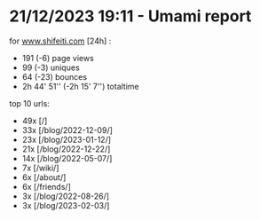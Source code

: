 # 21/12/2023 19:11 - Umami report
for www.shifeiti.com [24h] :

 - 191 (-6) page views
 - 99 (-3) uniques
 - 64 (-23) bounces
 - 2h 44' 51'' (-2h 15' 7'') totaltime


top 10 urls:
 - 49x [/]
 - 33x [/blog/2022-12-09/]
 - 23x [/blog/2023-01-12/]
 - 21x [/blog/2022-12-22/]
 - 14x [/blog/2022-05-07/]
 - 7x [/wiki/]
 - 6x [/about/]
 - 6x [/friends/]
 - 3x [/blog/2022-08-26/]
 - 3x [/blog/2023-02-03/]


